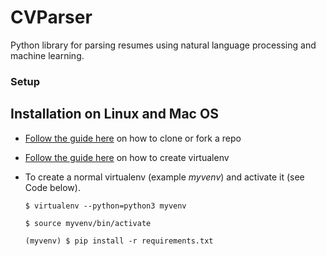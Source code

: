 # CVParser
Python library for parsing resumes using natural language processing and machine learning.

### Setup
## Installation on Linux and Mac OS

* [Follow the guide here](https://help.github.com/articles/fork-a-repo) on how to clone or fork a repo
* [Follow the guide here](http://simononsoftware.com/virtualenv-tutorial/) on how to create virtualenv

* To create a normal virtualenv (example _myvenv_) and activate it (see Code below).

  ```
  $ virtualenv --python=python3 myvenv
  
  $ source myvenv/bin/activate

  (myvenv) $ pip install -r requirements.txt

